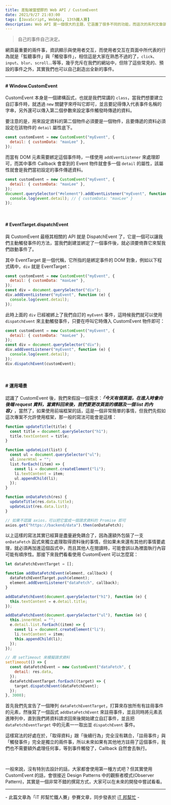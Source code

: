 ```yaml
---
title: 差點被當塑膠的 Web API / CustomEvent
date: 2021/9/27 21:03:00
tags: [JavaScript, WebApi, 13th鐵人賽]
description: Web API 是一個很大的主題，它涵蓋了很多不同的功能，而這次的系列文章就是想要介紹那些深埋在 window 裡，你不曾發覺或是常常遺忘的 API，或許在你開發網頁的過程中有遇過一些特殊需求，當下雖然用了一些管用手法解決，但看完這次的系列文章，你可能會有新的靈感或發現。
---
```


> 自己的事件自己決定。

網頁最重要的兩件事，資訊顯示與使用者交互，而使用者交互在頁面中所代表的行為就是「監聽事件」與「觸發事件」，相信這是大家在熟悉不過的了，`click`、`input`、`blur`、`scroll`...等等，幾乎充斥在我們的網站中，但除了這些常見的、預設的事件之外，其實我們也可以自己創造出全新的事件。

---

#### # Window.CustomEvent

CustomEvent 本身是一個建構函式，也就是我們常講的 `class`，當我們想要建立自訂事件時，就透過 `new` 關鍵字來呼叫它即可，並且要記得傳入代表事件名稱的字串，另外還可以傳入第二個參數來設定事件觸發時傳遞的資料。

要注意的是，用來設定資料的第二個物件必須要是一個物件，且要傳遞的資料必須設定在該物件的 `detail` 屬性底下。

```javascript
const customEvent = new CustomEvent("myEvent", {
  detail: { customData: "maxLee" },
});
```

而當有 DOM 元素需要綁定這個事件時，一樣使用 `addEventListener` 來處理即可，而其中事件 Callback 會拿到的 Event 物件就會多一個 `detail` 的屬性，該屬性就會是我們當初設定的事件傳遞資料。

```javascript
const customEvent = new CustomEvent("myEvent", {
  detail: { customData: "maxLee" },
});
document.querySelector("#element").addEventListener("myEvent", function (event) {
  console.log(event.detail); // { customData: "maxLee" }
});
```

<br/>

#### # EventTarget.dispatchEvent

與 CustomEvent 最極其相關的 API 就是 DispatchEvent 了，它是一個可以讓我們主動觸發事件的方法，當我們創建並綁定了一個事件後，就必須要倚靠它來幫我們啟動事件了。

其中 EventTarget 是一個代稱，它所指的是綁定事件的 DOM 對象，例如以下程式碼中，`div` 就是 EventTarget：

```javascript
const customEvent = new CustomEvent("myEvent", {
  detail: { customData: "maxLee" },
});
const div = document.querySelector("div");
div.addEventListener("myEvent", function (e) {
  console.log(event.detail);
});
```

此時上面的 `div` 已經被綁上了我們自訂的 `myEvent` 事件，這時候我們就可以使用 `dispatchEvent` 來主動觸發事件，只要在呼叫它時傳入 CustomEvent 物件即可：

```javascript
const customEvent = new CustomEvent("myEvent", {
  detail: { customData: "maxLee" },
});
const div = document.querySelector("div");
div.addEventListener("myEvent", function (e) {
  console.log(event.detail);
});
div.dispatchEvent(customEvent);
```

<br/>

#### # 運用場景

認識了 CustomEvent 後，我們來假設一個需求：**_「今天有個頁面，在進入時會向後端 request 資料，當資料回來後，我們要更改頁面的標題及一個 list 的內容」_**，當然了，如果使用前端框架的話，這是一個非常簡單的事情，但我們先假如這次專案不允許使用框架，那一般的寫法可能會是這樣：

```javascript
function updateTitle(title) {
  const title = document.querySelector("h1");
  title.textContent = title;
}

function updateList(list) {
  const ul = document.querySelector("ul");
  ul.innerHtml = "";
  list.forEach((item) => {
    const li = document.createElement("li");
    li.textContent = item;
    ul.appendChild(li);
  });
}

function onDataFetch(res) {
  updateTitle(res.data.title);
  updateList(res.data.list);
}

// 如果不認識 axios，可以把它當成一個請求資料的 Promise 即可
axios.get("https://backend/data").then(onDataFetch);
```

以上這樣的寫法其實已經算是盡量避免耦合了，因為還額外包裝了一支 `onDataFetch` 函式來獨立處理取得資料後的事情，但如果未來還有其他的事情要處理，就必須再加進這個函式中，而且其他人在閱讀時，可能會誤以為裡面執行內容可能有順序性。那接下來我們看看使用 CustomEvent 可以怎麼寫：

```javascript
let dataFetchEventTarget = [];

function addDataFetchEvent(element, callback) {
  dataFetchEventTarget.push(element);
  element.addEventListener("dataFetch", callback);
}

addDataFetchEvent(document.querySelector("h1"), function (e) {
  this.textContent = e.detail.title;
});

addDataFetchEvent(document.querySelector("ul"), function (e) {
  this.innerHtml = "";
  e.detail.list.forEach((item) => {
    const li = document.createElement("li");
    li.textContent = item;
    this.appendChild(li);
  });
});

// 用 setTimeout 來模擬請求資料
setTimeout(() => {
  const dataFetchEvent = new CustomEvent("dataFetch", {
    detail: res.data,
  });
  dataFetchEventTarget.forEach((target) => {
    target.dispatchEvent(dataFetchEvent);
  });
}, 3000);
```

首先我們先宣告了一個陣列 `dataFetchEventTarget`，打算來存放所有有註冊事件的元素，然後寫了一個函式 `addDataFetchEvent` 來註冊事件，並且同時將元素丟進陣列中，直到我們將資料請求回來後開始建立自訂事件，並且把 `dataFetchEventTarget` 中的元素一一取出並 `dispatchEvent` 事件。

這樣寫法的好處在於，「取得資料」跟「後續行為」完全沒有耦合，「註冊事件」與「觸發事件」完全是獨立的兩件事，所以未來如果有其他地方註冊了這個事件，我們也不需要額外處理任何事，等到事件觸發了，Callback 自然會去執行。

<br/>

一般來說，沒有特別去設計的話，大家都會使用第一種方式吧？但其實使用 CustomEvent 的話，會很接近 Design Patterns 中的觀察者模式(Observer Pattern)，其實是一個非常不錯的撰寫方式，大家可以在未來的開發中嘗試看看。

---

\- 此篇文章為「iT 邦幫忙鐵人賽」參賽文章，同步發表於 [iT 邦幫忙](https://ithelp.ithome.com.tw/articles/10274924) -
